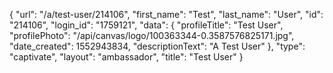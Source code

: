 {
    "url": "\/a\/test-user\/214106",
    "first_name": "Test",
    "last_name": "User",
    "id": "214106",
    "login_id": "1759121",
    "data": {
        "profileTitle": "Test User",
        "profilePhoto": "\/api\/canvas\/logo\/100363344-0.3587576825171.jpg",
        "date_created": 1552943834,
        "descriptionText": "A Test User"
    },
    "type": "captivate",
    "layout": "ambassador",
    "title": "Test User"
}